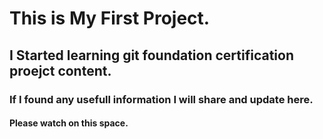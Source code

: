 # This is My First Project.

## I Started learning git foundation certification proejct content.

### If I found any usefull information I will share and update here. 

#### Please watch on this space.
